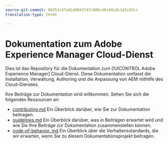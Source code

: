 ```yaml
---
source-git-commit: 06351c5fa81d9841f47c086cdbc66c0c1d1cb5cc
translation-type: tm+mt

---
```

# Dokumentation zum Adobe Experience Manager Cloud-Dienst

Dies ist das Repository für die Dokumentation zum [!UICONTROL Adobe Experience Manager] Cloud-Dienst. Diese Dokumentation umfasst die Installation, Verwaltung, Authoring und die Anpassung von AEM mithilfe des Cloud-Dienstes.

Ihre Beiträge zur Dokumentation sind willkommen. Sehen Sie sich die folgenden Ressourcen an:

* [contributing.md](contributing.md) Ein Überblick darüber, wie Sie zur Dokumentation beitragen.
* [guidelines.md](guidelines.md) Ein Überblick darüber, was in Beiträgen erwartet wird und wie Sie Ihre Beiträge zur Dokumentation zusammenstellen können.
* [code-of-behavior. md](code-of-conduct.md) Ein Überblick über die Verhaltensstandards, die wir erwarten, wenn Sie zu diesem Dokumentationsprojekt beitragen.
